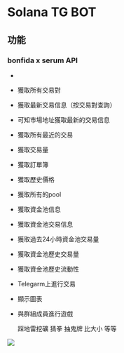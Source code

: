 # Solana TG BOT

## 功能
### bonfida x serum API
* 
* 獲取所有交易對
* 獲取最新交易信息（按交易對查詢）
* 可知市場地址獲取最新的交易信息
* 獲取所有最近的交易
* 獲取交易量
* 獲取訂單簿
* 獲取歷史價格
* 獲取所有的pool
* 獲取資金池信息
* 獲取資金池交易信息
* 獲取過去24小時資金池交易量
* 獲取資金池歷史交易量
* 獲取資金池歷史流動性

* Telegarm上進行交易
* 顯示圖表
* 與群組成員進行遊戲

    踩地雷挖礦
    猜拳
    抽鬼牌
    比大小
    等等


![](https://i.imgur.com/XxN8z6g.png)
